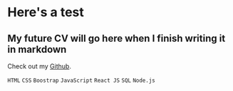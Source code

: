 # Here's a test
## My future CV will go here when I finish writing it in markdown

Check out my [Github](https://github.com/vicontiveros00/vics-cv).

`HTML` `CSS` `Boostrap` `JavaScript` `React JS` `SQL` `Node.js`